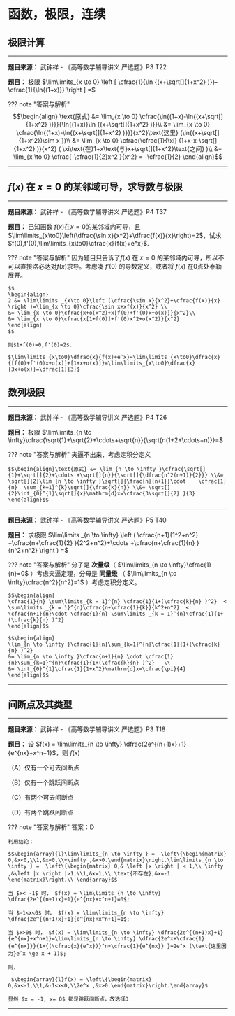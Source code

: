# 函数，极限，连续


## 极限计算

---

**题目来源：** 武钟祥 - 《高等数学辅导讲义 严选题》P3 T22

**题目：** 极限 $\lim\limits_{x \to 0} \left [ \cfrac{1}{\ln {(x+\sqrt[]{1+x^2} )}}- \cfrac{1}{\ln{(1+x)}}  \right ] =$

??? note "答案与解析"
	$$\begin{align}
	\text{原式} &=  \lim_{x \to 0} \cfrac{\ln{(1+x)-\ln{(x+\sqrt[]{1+x^2} )}}}{\ln{(1+x)}\ln {(x+\sqrt[]{1+x^2} )}}\\
	&= \lim_{x \to 0} \cfrac{\ln{(1+x)-\ln{(x+\sqrt[]{1+x^2} )}}}{x^2}\text{这里} (\ln{(x+\sqrt[]{1+x^2})\sim x })\\
	&= \lim_{x \to 0} \cfrac{\cfrac{1}{\xi} (1+x-x-\sqrt[]{1+x^2} )}{x^2}  ( \xi\text{在}1+x\text{与}x+\sqrt[]{1+x^2}\text{之间} )\\
	&= \lim_{x \to 0} \cfrac{-\cfrac{1}{2}x^2 }{x^2} = -\cfrac{1}{2}  
	\end{align}$$

---

## $f(x)$ 在 $x=0$ 的某邻域可导，求导数与极限

---

**题目来源：** 武钟祥 - 《高等数学辅导讲义 严选题》P4 T37

**题目：** 已知函数 $f(x)$在$x=0$的某邻域内可导，且$\lim\limits_{x\to0}\left(\dfrac{\sin x}{x^2}+\dfrac{f(x)}{x}\right)=2$，试求$f(0),f'(0),\lim\limits_{x\to0}\cfrac{x}{f(x)+e^x}$.

??? note "答案与解析"
	因为题目只告诉了$f(x)$ 在 $x=0$ 的某邻域内可导，所以不可以直接洛必达对$f(x)$求导。考虑凑 $f'(0)$ 的导数定义，或者将 $f(x)$ 在0点处泰勒展开。
	
	$$
	\begin{align}
	2 &= \lim\limits _{x\to 0}\left (\cfrac{\sin x}{x^2}+\cfrac{f(x)}{x} \right )=\lim_{x \to 0}\cfrac{\sin x+xf(x)}{x^2} \\
	&= \lim_{x \to 0}\cfrac{x+o(x^2)+x[f(0)+f'(0)x+o(x)]}{x^2}\\
	&= \lim_{x \to 0}\cfrac{x[1+f(0)]+f'(0)x^2+o(x^2)}{x^2}     
	\end{align}
	$$
	
	则$1+f(0)=0,f'(0)=2$.
	
	$\lim\limits_{x\to0}\dfrac{x}{f(x)+e^x}=\lim\limits_{x\to0}\dfrac{x}{[f(0)+f'(0)x+o(x)]+[1+x+o(x)]}=\lim\limits_{x\to0}\dfrac{x}{3x+o(x)}=\dfrac{1}{3}$


## 数列极限

---
**题目来源：** 武钟祥 - 《高等数学辅导讲义 严选题》P4 T26

**题目：** 极限 $\lim\limits_{n \to \infty}\cfrac{\sqrt{1}+\sqrt{2}+\cdots+\sqrt{n}}{\sqrt{n(1+2+\cdots+n)}}=$

??? note "答案与解析"
	夹逼不出来，考虑定积分定义
	
	$$\begin{align}\text{原式} &= \lim_{n \to \infty }\cfrac{\sqrt[]{1}+\sqrt[]{2}+\cdots +\sqrt[]{n}}{\sqrt[]{\dfrac{n^2(n+1)}{2}}} \\&= \sqrt[]{2}\lim_{n \to \infty }\sqrt[]{\frac{n}{n+1}}\cdot    \cfrac{1}{n}  \sum_{k=1}^{k}\sqrt[]{\frac{k}{n}} \\&= \sqrt[]{2}\int_{0}^{1}\sqrt[]{x}\mathrm{d}x=\cfrac{3\sqrt[]{2} }{3}      \end{align}$$


---

**题目来源：** 武钟祥 - 《高等数学辅导讲义 严选题》P5 T40

**题目：** 求极限 $\lim\limits _{n \to \infty} \left ( \cfrac{n+1}{1^2+n^2} +\cfrac{n+\cfrac{1}{2} }{2^2+n^2}+\cdots +\cfrac{n+\cfrac{1}{n} }{n^2+n^2}   \right ) =$

??? note "答案与解析"
	分子是 **次量级**（ $\lim\limits_{n \to \infty}\cfrac{1}{n}=0$ ）考虑夹逼定理，分母是 **同量级** （ $\lim\limits_{n \to \infty}\cfrac{n^2}{n^2}=1$ ）考虑定积分定义。
	
	$$\begin{align}
	\cfrac{1}{n} \sum\limits_{k = 1}^{n} \cfrac{1}{1+(\cfrac{k}{n} )^2}  <
	\sum\limits _{k = 1}^{n}\cfrac{n+\cfrac{1}{k}}{k^2+n^2}  <
	\cfrac{n+1}{n}\cdot \cfrac{1}{n} \sum\limits _{k = 1}^{n}\cfrac{1}{1+(\cfrac{k}{n} )^2} 
	\end{align}$$
	
	$$\begin{align}
	\lim_{n \to \infty }\cfrac{1}{n}\sum_{k=1}^{n}\cfrac{1}{1+(\cfrac{k}{n} )^2}
	&= \lim_{n \to \infty }\cfrac{n+1}{n} \cdot \cfrac{1}{n}\sum_{k=1}^{n}\cfrac{1}{1+(\cfrac{k}{n} )^2}   \\
	&= \int_{0}^{1}\cfrac{1}{1+x^2}\mathrm{d}x=\cfrac{\pi}{4}    
	\end{align}$$


---


## 间断点及其类型

---

**题目来源：** 武钟祥 - 《高等数学辅导讲义 严选题》P3 T18

**题目：** 设 $f(x) = \lim\limits_{n \to \infty} \dfrac{2e^{(n+1)x}+1}{e^{nx}+x^n+1}$，则 $f(x)$

（A）仅有一个可去间断点

（B）仅有一个跳跃间断点

（C）有两个可去间断点

（D）有两个跳跃间断点

??? note "答案与解析"
    答案：D
    
    利用结论：
    
    $$\begin{array}{l}\lim\limits_{n \to \infty } =  \left\{\begin{matrix} 0,&x<0,\\1,&x=0,\\+\infty ,&x>0.\end{matrix}\right.\lim\limits_{n \to \infty } =  \left\{\begin{matrix} 0,& \left |x \right | < 1,\\ \infty ,&\left |x \right |>1,\\1,&x=1,\\ \text{不存在},&x=-1. \end{matrix}\right.\\ \end{array}$$
    
    当 $x< -1$ 时， $f(x) = \lim\limits_{n \to \infty} \dfrac{2e^{(n+1)x}+1}{e^{nx}+x^n+1}=0$;
    
    当 $-1<x<0$ 时， $f(x) = \lim\limits_{n \to \infty} \dfrac{2e^{(n+1)x}+1}{e^{nx}+x^n+1}=1$;
    
    当 $x>0$ 时， $f(x) = \lim\limits_{n \to \infty} \dfrac{2e^{(n+1)x}+1}{e^{nx}+x^n+1}=\lim\limits_{n \to \infty} \dfrac{2e^x+\cfrac{1}{e^{nx}}}{1+{(\cfrac{x}{e^x})}^n+\cfrac{1}{e^{nx}} }=2e^x (\text{这里因为}e^x \ge x + 1)$;
    
    则，
    
     $\begin{array}{l}f(x) = \left\{\begin{matrix} 0,&x<-1,\\1,&-1<x<0,\\2e^x ,&x>0.\end{matrix}\right.\end{array}$
    
    显然 $x = -1, x= 0$ 都是跳跃间断点，故选择D


---
